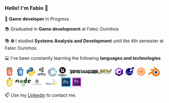 ### Hello! I'm Fabio 👋

🌱 **Game developer** in Progress

📚 Graduated in **Game development** at Fatec Ourinhos

📚 ⛔️ I studied **Systems Analysis and Development** until the 4th semester at Fatec Ourinhos

💻 I've been constantly learning the following **languages and technologies**

<code><img height="30" src="https://github.com/playlok/playlok/blob/master/assets/html.png"></code>
<code><img height="30" src="https://github.com/playlok/playlok/blob/master/assets/css.png"></code>
<code><img height="30" src="https://github.com/playlok/playlok/blob/master/assets/python.png"></code>
<code><img height="30" src="https://github.com/playlok/playlok/blob/master/assets/unity.png"></code>
<code><img height="30" src="https://github.com/playlok/playlok/blob/master/assets/construct.png"></code>
<code><img height="30" src="https://github.com/playlok/playlok/blob/master/assets/unreal.png"></code>
<code><img height="30" src="https://github.com/playlok/playlok/blob/master/assets/rpgmaker.png"></code>
<code><img height="30" src="https://github.com/playlok/playlok/blob/master/assets/csharp.png"></code>
<code><img height="30" src="https://github.com/playlok/playlok/blob/master/assets/lua.png"></code>
<code><img height="30" src="https://github.com/playlok/playlok/blob/master/assets/coronasdk.png"></code>
<code><img height="30" src="https://github.com/playlok/playlok/blob/master/assets/blender.png"></code>
<code><img height="30" src="https://github.com/playlok/playlok/blob/master/assets/javascript.png"></code>
<code><img height="30" src="https://github.com/playlok/playlok/blob/master/assets/nodejs.png"></code>
<code><img height="30" src="https://github.com/playlok/playlok/blob/master/assets/wordpress.png"></code>
<code><img height="30" src="https://github.com/playlok/playlok/blob/master/assets/mysql.png"></code>
<code><img height="30" src="https://github.com/playlok/playlok/blob/master/assets/photoshop.png"></code>
<code><img height="30" src="https://github.com/playlok/playlok/blob/master/assets/premiere.png"></code>

📫 Use my [Linkedin](https://www.linkedin.com/in/playlok/) to contact me.
